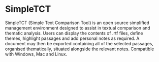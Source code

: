 SimpleTCT
=========

SimpleTCT (Simple Text Comparison Tool) is an open source simplified management environment designed to assist in textual comparison and thematic analysis. Users can display the contents of .rtf files, define themes, highlight passages and add personal notes as required. A document may then be exported containing all of the selected passages, organised thematically, situated alongside the relevant notes. Compatible with Windows, Mac and Linux.
